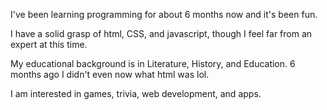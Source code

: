 I've been learning programming for about 6 months now and it's been fun.

I have a solid grasp of html, CSS, and javascript, though I feel far from an expert at this time. 

My educational background is in Literature, History, and Education. 6 months ago I didn't even now what html was lol. 

I am interested in games, trivia, web development, and apps. 

<!--
**interestedinbread/interestedinbread** is a ✨ _special_ ✨ repository because its `README.md` (this file) appears on your GitHub profile.

Here are some ideas to get you started:

- 🔭 I’m currently working on ...
- 🌱 I’m currently learning ...
- 👯 I’m looking to collaborate on ...
- 🤔 I’m looking for help with ...
- 💬 Ask me about ...
- 📫 How to reach me: ...
- 😄 Pronouns: ...
- ⚡ Fun fact: ...
-->
